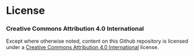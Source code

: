 # License #

### Creative Commons Attribution 4.0 International ###

Except where otherwise noted, content on this Github repository is licensed under a [Creative Commons Attribution 4.0 International](https://creativecommons.org/licenses/by/4.0/) license.
